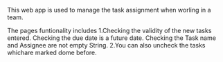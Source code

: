 This web app is used to manage the task assignment when worling in a team.

The pages funtionality includes
1.Checking the validity of the new tasks entered.
    Checking the due date is a future date.
    Checking the Task name and Assignee are not empty String.
2.You can also uncheck the tasks whichare marked dome before.
